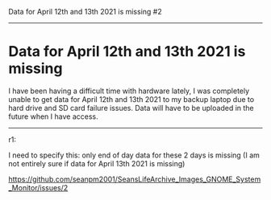 
Data for April 12th and 13th 2021 is missing #2 

***

# Data for April 12th and 13th 2021 is missing

I have been having a difficult time with hardware lately, I was completely unable to get data for April 12th and 13th 2021 to my backup laptop due to hard drive and SD card failure issues. Data will have to be uploaded in the future when I have access.

***

r1:

I need to specify this: only end of day data for these 2 days is missing (I am not entirely sure if data for April 13th 2021 is missing)

https://github.com/seanpm2001/SeansLifeArchive_Images_GNOME_System_Monitor/issues/2
